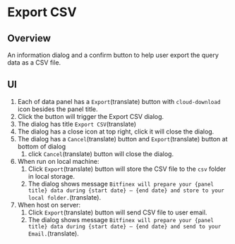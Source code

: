 # Export CSV

## Overview

An information dialog and a confirm button to help user export the query data as a CSV file.

## UI

1. Each of data panel has a `Export`(translate) button with `cloud-download` icon besides the panel title.
1. Click the button will trigger the Export CSV dialog.
1. The dialog has title `Export CSV`(translate)
1. The dialog has a close icon at top right, click it will close the dialog.
1. The dialog has a `Cancel`(translate) button and `Export`(translate) button at bottom of dialog
    1. click  `Cancel`(translate) button will close the dialog.
1. When run on local machine:
    1. Click `Export`(translate) button will store the CSV file to the `csv` folder in local storage.
    1. The dialog shows message `Bitfinex will prepare your {panel title} data during {start date} — {end date} and store to your local folder.`(translate).
1. When host on server:
    1.  Click `Export`(translate) button will send CSV file to user email.
    1. The dialog shows message `Bitfinex will prepare your {panel title} data during {start date} — {end date} and send to your Email.`(translate).
